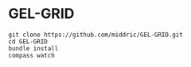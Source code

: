 GEL-GRID
========

	git clone https://github.com/middric/GEL-GRID.git
	cd GEL-GRID
	bundle install
	compass watch